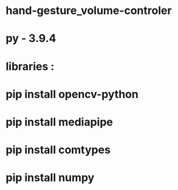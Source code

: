 # hand-gesture_volume-controler
# py - 3.9.4

# libraries :
# pip install opencv-python
# pip install mediapipe
# pip install comtypes
# pip install numpy

